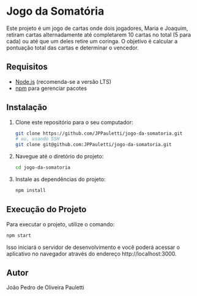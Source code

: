 # Jogo da Somatória

Este projeto é um jogo de cartas onde dois jogadores, Maria e Joaquim, retiram cartas alternadamente até completarem 10 cartas no total (5 para cada) ou até que um deles retire um coringa. O objetivo é calcular a pontuação total das cartas e determinar o vencedor.

## Requisitos

- [Node.js](https://nodejs.org/) (recomenda-se a versão LTS)
- [npm](https://www.npmjs.com/) para gerenciar pacotes

## Instalação

1. Clone este repositório para o seu computador:

   ```bash
   git clone https://github.com/JPPauletti/jogo-da-somatoria.git
   # ou, usando SSH
   git clone git@github.com:JPPauletti/jogo-da-somatoria.git
   ```

2. Navegue até o diretório do projeto:

   ```bash
   cd jogo-da-somatoria
   ```

3. Instale as dependências do projeto:

   ```bash
   npm install
   ```

## Execução do Projeto

Para executar o projeto, utilize o comando:

```bash
npm start
```

Isso iniciará o servidor de desenvolvimento e você poderá acessar o aplicativo no navegador através do endereço http://localhost:3000.

## Autor

João Pedro de Oliveira Pauletti
